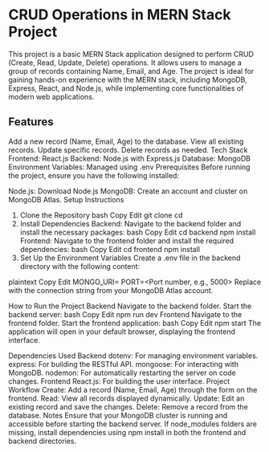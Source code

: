 <h1>CRUD Operations in MERN Stack Project</h1>
This project is a basic MERN Stack application designed to perform CRUD (Create, Read, Update, Delete) operations. It allows users to manage a group of records containing Name, Email, and Age. The project is ideal for gaining hands-on experience with the MERN stack, including MongoDB, Express, React, and Node.js, while implementing core functionalities of modern web applications.

<h2>Features</h2>
Add a new record (Name, Email, Age) to the database.
View all existing records.
Update specific records.
Delete records as needed.
Tech Stack
Frontend: React.js
Backend: Node.js with Express.js
Database: MongoDB
Environment Variables: Managed using .env
Prerequisites
Before running the project, ensure you have the following installed:

Node.js: Download Node.js
MongoDB: Create an account and cluster on MongoDB Atlas.
Setup Instructions
1. Clone the Repository
bash
Copy
Edit
git clone <repository-url>
cd <repository-folder>
2. Install Dependencies
Backend: Navigate to the backend folder and install the necessary packages:
bash
Copy
Edit
cd backend
npm install
Frontend: Navigate to the frontend folder and install the required dependencies:
bash
Copy
Edit
cd frontend
npm install
3. Set Up the Environment Variables
Create a .env file in the backend directory with the following content:

plaintext
Copy
Edit
MONGO_URI=<Your MongoDB connection string>
PORT=<Port number, e.g., 5000>
Replace <Your MongoDB connection string> with the connection string from your MongoDB Atlas account.

How to Run the Project
Backend
Navigate to the backend folder.
Start the backend server:
bash
Copy
Edit
npm run dev
Frontend
Navigate to the frontend folder.
Start the frontend application:
bash
Copy
Edit
npm start
The application will open in your default browser, displaying the frontend interface.

Dependencies Used
Backend
dotenv: For managing environment variables.
express: For building the RESTful API.
mongoose: For interacting with MongoDB.
nodemon: For automatically restarting the server on code changes.
Frontend
React.js: For building the user interface.
Project Workflow
Create: Add a record (Name, Email, Age) through the form on the frontend.
Read: View all records displayed dynamically.
Update: Edit an existing record and save the changes.
Delete: Remove a record from the database.
Notes
Ensure that your MongoDB cluster is running and accessible before starting the backend server.
If node_modules folders are missing, install dependencies using npm install in both the frontend and backend directories.
